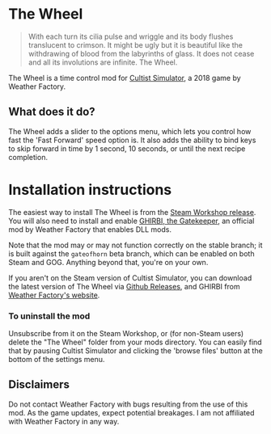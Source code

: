 # The Wheel

> With each turn its cilia pulse and wriggle and its body flushes translucent to crimson. It might be ugly but it is beautiful like the withdrawing of blood from the labyrinths of glass. It does not cease and all its involutions are infinite. The Wheel.

The Wheel is a time control mod for [Cultist Simulator](https://store.steampowered.com/app/718670/Cultist_Simulator), a 2018 game by Weather Factory.

## What does it do?

The Wheel adds a slider to the options menu, which lets you control how fast the 'Fast Forward' speed option is. It also adds the ability to bind keys to skip forward in time by 1 second, 10 seconds, or until the next recipe completion.

# Installation instructions

The easiest way to install The Wheel is from the [Steam Workshop release](https://steamcommunity.com/sharedfiles/filedetails/?id=2913462842). You will also need to install and enable [GHIRBI, the Gatekeeper](https://steamcommunity.com/workshop/filedetails/?id=2901287611), an official mod by Weather Factory that enables DLL mods.

Note that the mod may or may not function correctly on the stable branch; it is built against the `gateofhorn` beta branch, which can be enabled on both Steam and GOG. Anything beyond that, you're on your own.

If you aren't on the Steam version of Cultist Simulator, you can download the latest version of The Wheel via [Github Releases](https://github.com/KatTheFox/The-Wheel/releases/latest), and GHIRBI from [Weather Factory's website](https://weatherfactory.biz/ghirbi-the-gatekeeper/).

### To uninstall the mod

Unsubscribe from it on the Steam Workshop, or (for non-Steam users) delete the "The Wheel" folder from your mods directory. You can easily find that by pausing Cultist Simulator and clicking the 'browse files' button at the bottom of the settings menu.

## Disclaimers

Do not contact Weather Factory with bugs resulting from the use of this mod. As the game updates, expect potential breakages. I am not affiliated with Weather Factory in any way.
